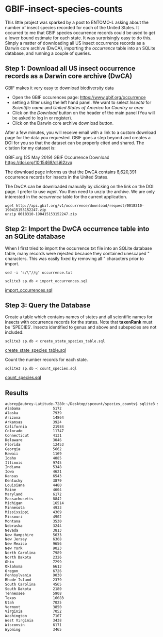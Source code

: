 # GBIF-insect-species-counts

This little project was sparked by a post to ENTOMO-L asking about the number of insect species recorded for each of the United States. It occurred to me that GBIF species occurrence records could be used to get a lower bound estimate for each state. It was surprisingly easy to do this. Simply a matter of downloading all US insect occurrence records as a Darwin core archive (DwCA), importing the *occurrence* table into an SQLite database, and running a couple of queries.

## Step 1: Download all US insect occurrence records as a Darwin core archive (DwCA)

GBIF makes it very easy to download biodiversity data
* Open the GBIF occurences page: https://www.gbif.org/occurrence
* setting a filter using the left hand panel. We want to select *Insecta* for *Scientific name* and *United States of America* for *Country or area*
* Click on the *Download* button on the header of the main panel (You will be asked to log in or register).
* Click on the Darwin core archive download button.

After a few minutes, you will receive email with a link to a custom download page for the data you requested. GBIF goes a
step beyond and creates a DOI for you so that the dataset can be properly cited and shared. The citation for my dataset is:

GBIF.org (25 May 2019) GBIF Occurrence Download https://doi.org/10.15468/dl.j62zyq

The download page informs us that the DwCA contains 8,620,391 occurrence records for insects in the United States.

The DwCA can be downloaded manually by clicking on the link on the DOI page. I prefer to use *wget*. You then need to unzip
the archive. We are only interested in the *occurrence* table for the current application.
```
wget http://api.gbif.org/v1/occurrence/download/request/0018310-190415153152247.zip
unzip 0018310-190415153152247.zip
```

## Step 2: Import the DwCA occurrence table into an SQLite database

When I first tried to import the occurrence.txt file into an SQLite database table, many records were rejected
because they contained unescaped " characters. This was easily fixed by removing all " characters prior to import.

```
sed -i 's/\"//g' occurrence.txt
```
```
sqlite3 sp.db < import_occurrences.sql
```
[import_occurrences.sql](import_occurrences.sql)

## Step 3: Query the Database

Create a table which contains names of states and all scientific names for insects with
occurrence records for the states. Note that **taxonRank** must be 'SPECIES'. Insects identified to genus and above 
and subspecies are not included.
```
sqlite3 sp.db < create_state_species_table.sql
```
[create_state_species_table.sql](create_state_species_table.sql)

Count the number records for each state.
```
sqlite3 sp.db < count_species.sql
```
[count_species.sql](count_species.sql)

## Results
```bash
aubrey@aubrey-Latitude-7280:~/Desktop/spcount/species_counts$ sqlite3 sp.db < count_species.sql
Alabama               5172           
Alaska                7939           
Arizona               14864          
Arkansas              3924           
California            21984          
Colorado              11747          
Connecticut           4131           
Delaware              3046           
Florida               12453          
Georgia               5662           
Hawaii                1169           
Idaho                 4085           
Illinois              9745           
Indiana               5348           
Iowa                  4621           
Kansas                6543           
Kentucky              3879           
Louisiana             4480           
Maine                 4604           
Maryland              6172           
Massachusetts         8842           
Michigan              16514          
Minnesota             4933           
Mississippi           4309           
Missouri              4902           
Montana               3530           
Nebraska              3244           
Nevada                3813           
New Hampshire         5633           
New Jersey            6368           
New Mexico            9656           
New York              9023           
North Carolina        7989           
North Dakota          2326           
Ohio                  7299           
Oklahoma              6613           
Oregon                6726           
Pennsylvania          9030           
Rhode Island          2379           
South Carolina        4565           
South Dakota          2180           
Tennessee             5908           
Texas                 16083          
Utah                  7025           
Vermont               3850           
Virginia              7052           
Washington            7107           
West Virginia         3438           
Wisconsin             6171           
Wyoming               3465 
```

